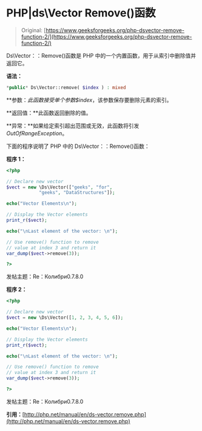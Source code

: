 # PHP|ds\Vector Remove()函数

> Original: [https://www.geeksforgeeks.org/php-dsvector-remove-function-2/](https://www.geeksforgeeks.org/php-dsvector-remove-function-2/)

Ds\Vector：：Remove()函数是 PHP 中的一个内置函数，用于从索引中删除值并返回它。

**语法：**

```php
*public* Ds\Vector::remove( $index ) : mixed

```

**参数：**此函数接受单个参数*$index*，该参数保存要删除元素的索引。

**返回值：**此函数返回删除的值。

**异常：**如果给定索引超出范围或无效，此函数将引发*OutOfRangeException*。

下面的程序说明了 PHP 中的 Ds\Vector：：Remove()函数：

**程序 1：**

```php
<?php

// Declare new vector
$vect = new \Ds\Vector(["geeks", "for",
            "geeks", "DataStructures"]);

echo("Vector Elements\n");

// Display the Vector elements
print_r($vect);

echo("\nLast element of the vector: \n");

// Use remove() function to remove 
// value at index 3 and return it
var_dump($vect->remove(3));

?>
```

发帖主题：Re：Колибри0.7.8.0

**程序 2：**

```php
<?php

// Declare new vector
$vect = new \Ds\Vector([1, 2, 3, 4, 5, 6]);

echo("Vector Elements\n");

// Display the Vector elements
print_r($vect);

echo("\nLast element of the vector: \n");

// Use remove() function to remove 
// value at index 3 and return it
var_dump($vect->remove(3));

?>
```

发帖主题：Re：Колибри0.7.8.0

**引用：**[http://php.net/manual/en/ds-vector.remove.php](http://php.net/manual/en/ds-vector.remove.php)